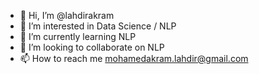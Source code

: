 - 👋 Hi, I’m @lahdirakram
- 👀 I’m interested in Data Science / NLP
- 🌱 I’m currently learning NLP
- 💞️ I’m looking to collaborate on NLP
- 📫 How to reach me mohamedakram.lahdir@gmail.com

<!---
lahdirakram/lahdirakram is a ✨ special ✨ repository because its `README.md` (this file) appears on your GitHub profile.
You can click the Preview link to take a look at your changes.
--->
